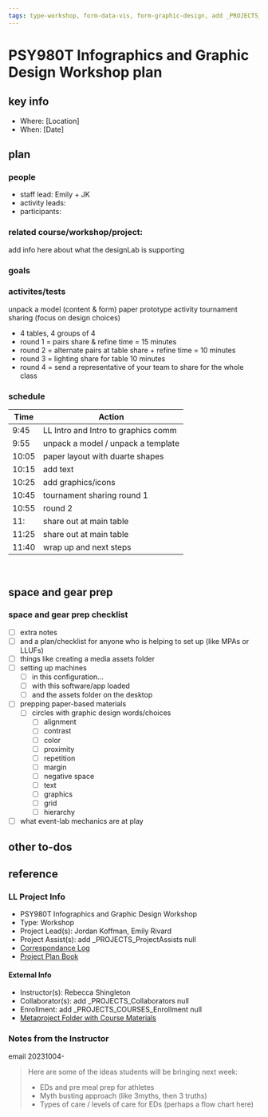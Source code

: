 ```yaml
---
tags: type-workshop, form-data-vis, form-graphic-design, add _PROJECTS_METAPROJECTS) undefined, workshop-plan
---
```



# PSY980T Infographics and Graphic Design Workshop plan

## key info
- Where: [Location]
- When: [Date]

## plan

### people
* staff lead: Emily + JK
* activity leads:
* participants:
### related course/workshop/project:
add info here about what the designLab is supporting
### goals
### activites/tests
unpack a model (content & form)
paper prototype activity
tournament sharing (focus on design choices)
* 4 tables, 4 groups of 4
* round 1 = pairs share & refine time = 15 minutes 
* round 2 = alternate pairs at table share + refine time = 10 minutes
* round 3 = lighting share for table 10 minutes
* round 4 = send a representative of your team to share for the whole class
### schedule

| Time | Action |  
| -------- | -------- | 
| 9:45     |  LL Intro and Intro to graphics comm    | 
| 9:55     |  unpack a model / unpack a template   | 
| 10:05    | paper layout with duarte shapes    | 
| 10:15     |  add text    |  
| 10:25     |  add graphics/icons    |  
| 10:45     |  tournament sharing round 1    |  
| 10:55     |  round 2   |  
| 11:    |  share out at main table   |  
| 11:25     |  share out at main table   |  
| 11:40     |  wrap up and next steps    |  
 
## space and gear prep

### space and gear prep checklist
- [ ] extra notes
- [ ] and a plan/checklist for anyone who is helping to set up (like MPAs or LLUFs)
- [ ] things like creating a media assets folder
- [ ] setting up machines 
    - [ ] in this configuration...
    - [ ] with this software/app loaded
    - [ ] and the assets folder on the desktop
- [ ] prepping paper-based materials
    - [ ] circles with graphic design words/choices
        - [ ] alignment
        - [ ] contrast
        - [ ] color
        - [ ] proximity
        - [ ] repetition
        - [ ] margin
        - [ ] negative space
        - [ ] text
        - [ ] graphics
        - [ ] grid
        - [ ] hierarchy
- [ ] what event-lab mechanics are at play 

## other to-dos

## reference
### LL Project Info
* PSY980T Infographics and Graphic Design Workshop
* Type: Workshop
* Project Lead(s): Jordan Koffman, Emily Rivard
* Project Assist(s): add _PROJECTS_ProjectAssists null
* [Correspondance Log](https://drive.google.com/drive/folders/1lj5Dyp71BgKdBSnphOgic5_O9yvcwVyA?usp=drive_link)
* [Project Plan Book](https://hackmd.io/@ll-23-24/Sy4X5xrCh)
#### External Info
* Instructor(s): Rebecca Shingleton
* Collaborator(s): add _PROJECTS_Collaborators null
* Enrollment: add _PROJECTS_COURSES_Enrollment null
* [Metaproject Folder with Course Materials](https://drive.google.com/drive/folders/1Ve9kfAF8xgEyKMH5cXmZW3T5P6c0MVTL)
### Notes from the Instructor
email 20231004-
> Here are some of the ideas students will be bringing next week:
> * EDs and pre meal prep for athletes
> * Myth busting approach (like 3myths, then 3 truths)
> * Types of care / levels of care for EDs (perhaps a flow chart here)


